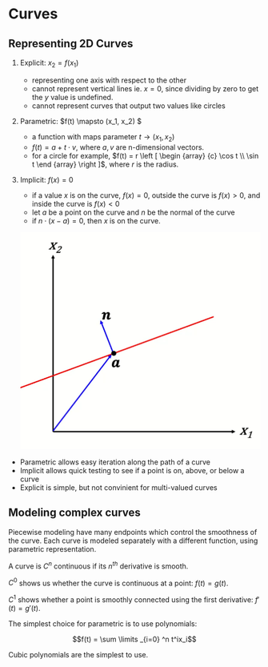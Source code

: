 # Curves

## Representing 2D Curves

1. Explicit: $x_2 = f(x_1)$
    - representing one axis with respect to the other
    - cannot represent vertical lines ie. $x=0$, since dividing by zero to get the $y$ value is undefined.
    - cannot represent curves that output two values like circles
2. Parametric: $f(t) \mapsto (x_1, x_2) $
    - a function with maps parameter $t \to (x_1, x_2)$
    - $f(t) = a + t \cdot v$, where $a, v$ are n-dimensional vectors. 
    - for a circle for example, $f(t) = r \left [ \begin {array} {c} \cos t \\ \sin t \end {array} \right ]$, where $r$ is the radius. 
3. Implicit: $f(x) = 0$
    - if a value $x$ is on the curve, $f(x) = 0$, outside the curve is $f(x) > 0$, and inside the curve is $f(x) < 0$
    - let $a$ be a point on the curve and $n$ be the normal of the curve
    - if $n \cdot (x - a) = 0$, then $x$ is on the curve.  

    ![](assets/2025-01-29-16-34-32.png)

- Parametric allows easy iteration along the path of a curve
- Implicit allows quick testing to see if a point is on, above, or below a curve
- Explicit is simple, but not convinient for multi-valued curves

## Modeling complex curves

Piecewise modeling have many endpoints which control the smoothness of the curve. Each curve is modeled separately with a different function, using parametric representation.

A curve is $C^n$ continuous if its $n^{th}$ derivative is smooth. 

$C^0$ shows us whether the curve is continuous at a point: $f(t) = g(t)$. 

$C^1$ shows whether a point is smoothly connected using the first derivative: $f'(t) = g'(t)$. 

The simplest choice for parametric is to use polynomials:

$$f(t) = \sum \limits _{i=0} ^n t^ix_i$$

Cubic polynomials are the simplest to use. 